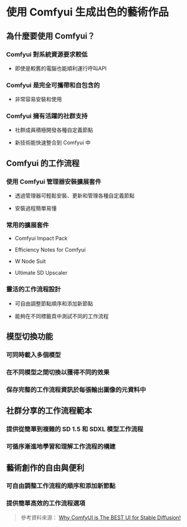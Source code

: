 # 使用 Comfyui 生成出色的藝術作品

## 為什麼要使用 Comfyui？

### Comfyui 對系統資源要求較低

- 即使是較舊的電腦也能順利運行呼叫API

### Comfyui 是完全可攜帶和自包含的

- 非常容易安裝和使用

### Comfyui 擁有活躍的社群支持

- 社群成員積極開發各種自定義節點

- 新技術能快速整合到 Comfyui 中

## Comfyui 的工作流程

### 使用 Comfyui 管理器安裝擴展套件

- 透過管理器可輕鬆安裝、更新和管理各種自定義節點

- 安裝過程簡單易懂

### 常用的擴展套件

- Comfyui Impact Pack

- Efficiency Notes for Comfyui

- W Node Suit

- Ultimate SD Upscaler

### 靈活的工作流程設計

- 可自由調整節點順序和添加新節點

- 能夠在不同標籤頁中測試不同的工作流程

## 模型切換功能

### 可同時載入多個模型

### 在不同模型之間切換以獲得不同的效果

### 保存完整的工作流程資訊於每張輸出圖像的元資料中

## 社群分享的工作流程範本

### 提供從簡單到複雜的 SD 1.5 和 SDXL 模型工作流程

### 可循序漸進地學習和理解工作流程的構建

## 藝術創作的自由與便利

### 可自由調整工作流程的順序和添加新節點

### 提供簡單高效的工作流程選項

> 參考資料來源： [Why ComfyUI is The BEST UI for Stable Diffusion!](https://www.youtube.com/watch?v=rwNV3O8mZlo)